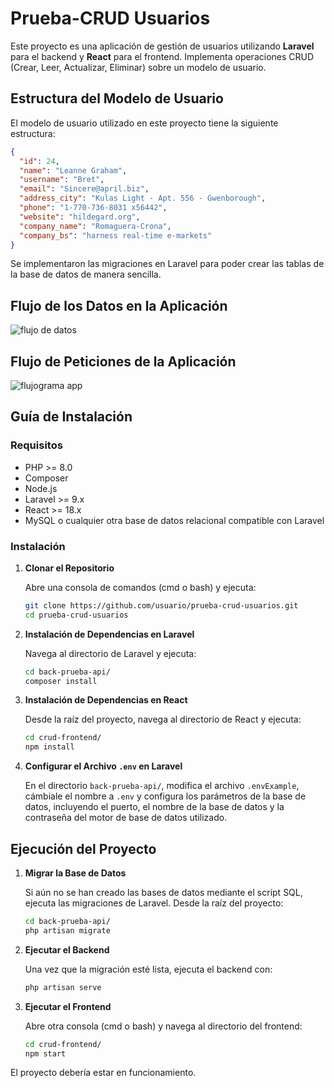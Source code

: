 # Prueba-CRUD Usuarios

Este proyecto es una aplicación de gestión de usuarios utilizando **Laravel** para el backend y **React** para el frontend. Implementa operaciones CRUD (Crear, Leer, Actualizar, Eliminar) sobre un modelo de usuario.

## Estructura del Modelo de Usuario

El modelo de usuario utilizado en este proyecto tiene la siguiente estructura:

```json
{
  "id": 24,
  "name": "Leanne Graham",
  "username": "Bret",
  "email": "Sincere@april.biz",
  "address_city": "Kulas Light - Apt. 556 - Gwenborough",
  "phone": "1-770-736-8031 x56442",
  "website": "hildegard.org",
  "company_name": "Romaguera-Crona",
  "company_bs": "harness real-time e-markets"
}
```

Se implementaron las migraciones en Laravel para poder crear las tablas de la base de datos de manera sencilla.

## Flujo de los Datos en la Aplicación

![flujo de datos](flujo_de_datos.drawio.png)

## Flujo de Peticiones de la Aplicación

![flujograma app](flujograma_app.drawio.png)

## Guía de Instalación

### Requisitos

- PHP >= 8.0
- Composer
- Node.js
- Laravel >= 9.x
- React >= 18.x
- MySQL o cualquier otra base de datos relacional compatible con Laravel

### Instalación

1. **Clonar el Repositorio**

   Abre una consola de comandos (cmd o bash) y ejecuta:
   ```bash
   git clone https://github.com/usuario/prueba-crud-usuarios.git
   cd prueba-crud-usuarios
   ```

2. **Instalación de Dependencias en Laravel**

   Navega al directorio de Laravel y ejecuta:
   ```bash
   cd back-prueba-api/
   composer install
   ```

3. **Instalación de Dependencias en React**

   Desde la raíz del proyecto, navega al directorio de React y ejecuta:
   ```bash
   cd crud-frontend/
   npm install
   ```

4. **Configurar el Archivo `.env` en Laravel**

   En el directorio `back-prueba-api/`, modifica el archivo `.envExample`, cámbiale el nombre a `.env` y configura los parámetros de la base de datos, incluyendo el puerto, el nombre de la base de datos y la contraseña del motor de base de datos utilizado.

## Ejecución del Proyecto

1. **Migrar la Base de Datos**

   Si aún no se han creado las bases de datos mediante el script SQL, ejecuta las migraciones de Laravel. Desde la raíz del proyecto:
   ```bash
   cd back-prueba-api/
   php artisan migrate
   ```

2. **Ejecutar el Backend**

   Una vez que la migración esté lista, ejecuta el backend con:
   ```bash
   php artisan serve
   ```

3. **Ejecutar el Frontend**

   Abre otra consola (cmd o bash) y navega al directorio del frontend:
   ```bash
   cd crud-frontend/
   npm start
   ```

El proyecto debería estar en funcionamiento.

